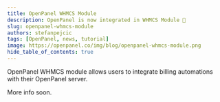 ```yaml
---
title: OpenPanel WHMCS Module
description: OpenPanel is now integrated in WHMCS Module 🎉
slug: openpanel-whmcs-module
authors: stefanpejcic
tags: [OpenPanel, news, tutorial]
image: https://openpanel.co/img/blog/openpanel-whmcs-module.png
hide_table_of_contents: true
---
```


OpenPanel WHMCS module allows users to integrate billing automations with their OpenPanel server.

<!--truncate-->

More info soon.
